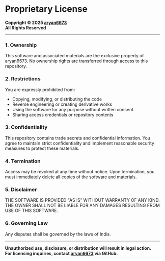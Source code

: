 # Proprietary License

**Copyright © 2025 [aryan6673](https://github.com/aryan6673)**  
**All Rights Reserved**

---

### 1. Ownership  
This software and associated materials are the exclusive property of aryan6673. No ownership rights are transferred through access to this repository.

### 2. Restrictions  
You are expressly prohibited from:  
- Copying, modifying, or distributing the code  
- Reverse engineering or creating derivative works  
- Using the software for any purpose without written consent  
- Sharing access credentials or repository contents  

### 3. Confidentiality  
This repository contains trade secrets and confidential information. You agree to maintain strict confidentiality and implement reasonable security measures to protect these materials.

### 4. Termination  
Access may be revoked at any time without notice. Upon termination, you must immediately delete all copies of the software and materials.

### 5. Disclaimer  
THE SOFTWARE IS PROVIDED "AS IS" WITHOUT WARRANTY OF ANY KIND. THE OWNER SHALL NOT BE LIABLE FOR ANY DAMAGES RESULTING FROM USE OF THIS SOFTWARE.

### 6. Governing Law  
Any disputes shall be governed by the laws of India.

---

**Unauthorized use, disclosure, or distribution will result in legal action.**  
**For licensing inquiries, contact [aryan6673](https://github.com/aryan6673) via GitHub.**
